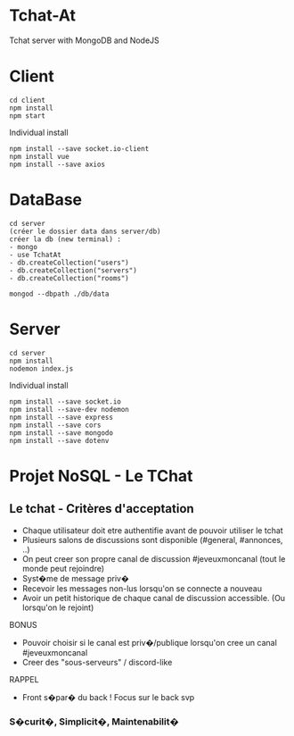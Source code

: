 # Tchat-At
Tchat server with MongoDB and NodeJS

# Client
```
cd client
npm install
npm start
```

Individual install
```
npm install --save socket.io-client
npm install vue
npm install --save axios
```

# DataBase
```
cd server
(créer le dossier data dans server/db)
créer la db (new terminal) :
- mongo
- use TchatAt
- db.createCollection("users")
- db.createCollection("servers")
- db.createCollection("rooms")

mongod --dbpath ./db/data
```

# Server
```
cd server
npm install
nodemon index.js
```

Individual install
```
npm install --save socket.io
npm install --save-dev nodemon
npm install --save express
npm install --save cors
npm install --save mongodo
npm install --save dotenv
```

# Projet NoSQL - Le TChat

## Le tchat - Critères d'acceptation

- Chaque utilisateur doit etre authentifie avant de pouvoir utiliser le tchat
- Plusieurs salons de discussions sont disponible (#general, #annonces, ..)
- On peut creer son propre canal de discussion #jeveuxmoncanal (tout le monde peut rejoindre)
- Syst�me de message priv�
- Recevoir les messages non-lus lorsqu'on se connecte a nouveau
- Avoir un petit historique de chaque canal de discussion accessible. (Ou lorsqu'on le rejoint)

BONUS
- Pouvoir choisir si le canal est priv�/publique lorsqu'on cree un canal #jeveuxmoncanal
- Creer des "sous-serveurs" / discord-like 

RAPPEL
- Front s�par� du back ! Focus sur le back svp

### S�curit�, Simplicit�, Maintenabilit�